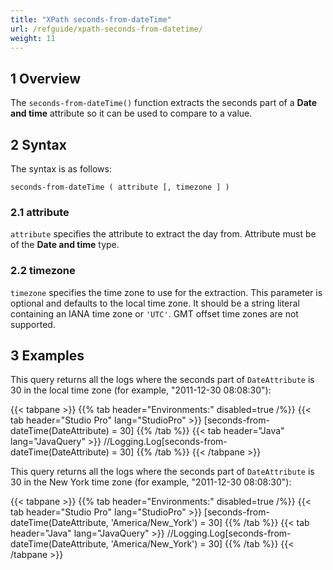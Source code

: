 ```yaml
---
title: "XPath seconds-from-dateTime"
url: /refguide/xpath-seconds-from-datetime/
weight: 11
---
```


## 1 Overview

The `seconds-from-dateTime()` function extracts the seconds part of a **Date and time** attribute so it can be used to compare to a value.

## 2 Syntax

The syntax is as follows:

```
seconds-from-dateTime ( attribute [, timezone ] )
```

### 2.1 attribute

`attribute` specifies the attribute to extract the day from. Attribute must be of the **Date and time** type.

### 2.2 timezone

`timezone` specifies the time zone to use for the extraction. This parameter is optional and defaults to the local time zone. It should be a string literal containing an IANA time zone or `'UTC'`. GMT offset time zones are not supported.

## 3 Examples

This query returns all the logs where the seconds part of `DateAttribute` is 30 in the local time zone (for example, "2011-12-30 08:08:30"):

{{< tabpane >}}
  {{% tab header="Environments:" disabled=true /%}}
  {{< tab header="Studio Pro" lang="StudioPro" >}}
    [seconds-from-dateTime(DateAttribute) = 30]
    {{% /tab %}}
  {{< tab header="Java" lang="JavaQuery" >}}
     //Logging.Log[seconds-from-dateTime(DateAttribute) = 30]
    {{% /tab %}}
{{< /tabpane >}}

This query returns all the logs where the seconds part of `DateAttribute` is 30 in the New York time zone (for example, "2011-12-30 08:08:30"):

{{< tabpane >}}
  {{% tab header="Environments:" disabled=true /%}}
  {{< tab header="Studio Pro" lang="StudioPro" >}}
    [seconds-from-dateTime(DateAttribute, 'America/New_York') = 30]
    {{% /tab %}}
  {{< tab header="Java" lang="JavaQuery" >}}
     //Logging.Log[seconds-from-dateTime(DateAttribute, 'America/New_York') = 30]
    {{% /tab %}}
{{< /tabpane >}}
